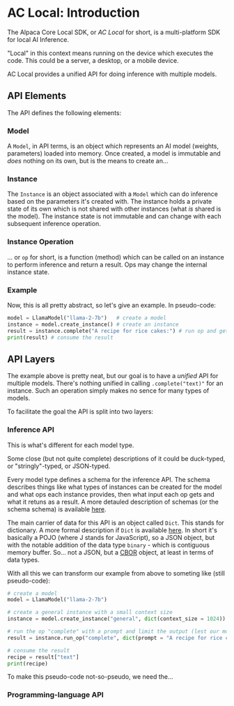 # AC Local: Introduction

The Alpaca Core Local SDK, or *AC Local* for short, is a multi-platform SDK for local AI Inference.

"Local" in this context means running on the device which executes the code. This could be a server, a desktop, or a mobile device.

AC Local provides a unified API for doing inference with multiple models.

## API Elements

The API defines the following elements:

### Model

A `Model`, in API terms, is an object which represents an AI model (weights, parameters) loaded into memory. Once created, a model is immutable and *does* nothing on its own, but is the means to create an...

### Instance

The `Instance` is an object associated with a `Model` which can do inference based on the parameters it's created with. The instance holds a private state of its own which is not shared with other instances (what *is* shared is the model). The instance state is not immutable and can change with each subsequent inference operation.

### Instance Operation

... or `op` for short, is a function (method) which can be called on an instance to perform inference and return a result. Ops may change the internal instance state. 

### Example

Now, this is all pretty abstract, so let's give an example. In pseudo-code:

```python
model = LlamaModel("llama-2-7b")   # create a model
instance = model.create_instance() # create an instance
result = instance.complete("A recipe for rice cakes:") # run op and get result
print(result) # consume the result
```

## API Layers

The example above is pretty neat, but our goal is to have a *unified* API for multiple models. There's nothing unified in calling `.complete("text)"` for an instance. Such an operation simply makes no sence for many types of models.

To facilitate the goal the API is split into two layers:

### Inference API

This is what's different for each model type.

Some close (but not quite complete) descriptions of it could be duck-typed, or "stringly"-typed, or JSON-typed.

Every model type defines a schema for the inference API. The schema describes things like what types of instances can be created for the model and what ops each instance provides, then what input each op gets and what it retuns as a result. A more detauled description of schemas (or the schema schema) is available [here](model-schema.md).

The main carrier of data for this API is an object called `Dict`. This stands for dictionary. A more formal description if `Dict` is available [here](dict.md). In short it's basically a POJO (where J stands for JavaScript), so a JSON object, but with the notable addition of the data type `binary` - which is contiguous memory buffer. So... not a JSON, but a [CBOR](https://cbor.io/) object, at least in terms of data types.

With all this we can transform our example from above to someting like (still pseudo-code):

```python
# create a model
model = LlamaModel("llama-2-7b")

# create a general instance with a small context size
instance = model.create_instance("general", dict(context_size = 1024))

# run the op "complete" with a prompt and limit the output (lest our model goes haywire)
result = instance.run_op("complete", dict(prompt = "A recipe for rice cakes:", max_tokens = 2000))

# consume the result
recipe = result["text"]
print(recipe)
```

To make this pseudo-code not-so-pseudo, we need the...

### Programming-language API